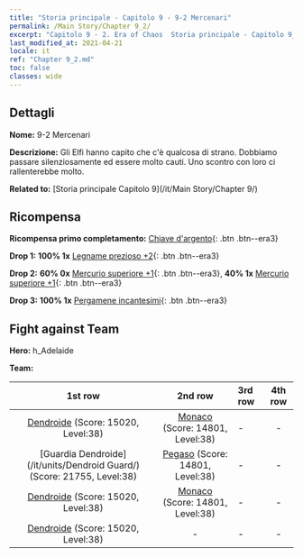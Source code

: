 ```yaml
---
title: "Storia principale - Capitolo 9 - 9-2 Mercenari"
permalink: /Main Story/Chapter 9_2/
excerpt: "Capitolo 9 - 2. Era of Chaos  Storia principale - Capitolo 9_2. 9-2 Mercenari"
last_modified_at: 2021-04-21
locale: it
ref: "Chapter 9_2.md"
toc: false
classes: wide
---
```


## Dettagli

 **Nome:** 9-2 Mercenari

 **Descrizione:** Gli Elfi hanno capito che c'è qualcosa di strano. Dobbiamo passare silenziosamente ed essere molto cauti. Uno scontro con loro ci rallenterebbe molto.

 **Related to:** [Storia principale Capitolo 9](/it/Main Story/Chapter 9/)

## Ricompensa

 **Ricompensa primo completamento:** [Chiave d'argento](/it/Items/con_693/){: .btn .btn--era3}

 **Drop 1:** **100% 1x** [Legname prezioso +2](/it/Items/mat_27/){: .btn .btn--era3}

 **Drop 2:** **60% 0x** [Mercurio superiore +1](/it/Items/mat_21/){: .btn .btn--era3}, **40% 1x** [Mercurio superiore +1](/it/Items/mat_21/){: .btn .btn--era3}

 **Drop 3:** **100% 1x** [Pergamene incantesimi](/it/Items/con_694/){: .btn .btn--era3}


## Fight against Team
 **Hero:** h_Adelaide

 **Team:**


  | 1st row | 2nd row | 3rd row | 4th row |
  |:----:|:----:|:----|:----:|
  | [Dendroide](/it/units/Treant/) (Score: 15020, Level:38)  | [Monaco](/it/units/Monk/) (Score: 14801, Level:38)  | - | - |
  | [Guardia Dendroide](/it/units/Dendroid Guard/) (Score: 21755, Level:38)  | [Pegaso](/it/units/Pegasus/) (Score: 14801, Level:38)  | - | - |
  | [Dendroide](/it/units/Treant/) (Score: 15020, Level:38)  | [Monaco](/it/units/Monk/) (Score: 14801, Level:38)  | - | - |
  | [Dendroide](/it/units/Treant/) (Score: 15020, Level:38)  | - | - | - |


